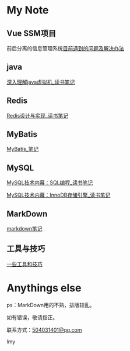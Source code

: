 # My Note  
## Vue SSM项目  
前后分离的信息管理系统[目前遇到的问题及解决办法](/VueSSMProject/issues.md)

## java  
[深入理解java虚拟机_读书笔记](/java/深入理解java虚拟机_读书笔记.md)  

## Redis  
[Redis设计与实现_读书笔记](/redis/Redis设计与实现_读书笔记.md)  

## MyBatis  
[MyBatis_笔记](/mybatis/MyBatis_笔记.md)  

## MySQL  
[MySQL技术内幕：SQL编程_读书笔记](/mysql/MySQL技术内幕：SQL编程_读书笔记.md)  

[MySQL技术内幕：InnoDB存储引擎_读书笔记](/mysql/MySQL技术内幕：InnoDB存储引擎_读书笔记.md)  

## MarkDown  
[markdown笔记](/markdown.md)  

## 工具与技巧  
[一些工具和技巧](/tips.md)  

# Anythings else  
ps：MarkDown用的不熟，排版较乱。  

如有错误，敬请指正。  

联系方式：504031401@qq.com  

lmy

